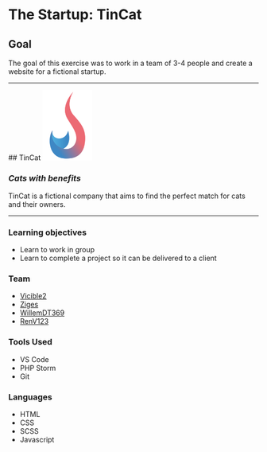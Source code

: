 # The Startup: TinCat

## Goal

The goal of this exercise was to work in a team of 3-4 people and create a website for a fictional startup.

<hr>
## TinCat
<img src="./assets/tincat.svg" alt="drawing" width="100">

<h3><em>Cats with benefits</em></h3>

TinCat is a fictional company that aims to find the perfect match for cats and their owners. 


<hr>

### Learning objectives
 - Learn to work in group
 - Learn to complete a project so it can be delivered to a client

### Team

- [Vicible2](https://github.com/Vicible2)
- [Ziges](https://github.com/Ziges)
- [WillemDT369](https://github.com/WillemDT369)
- [RenV123](https://github.com/RenV123)



### Tools Used

-  VS Code
-  PHP Storm
-  Git

### Languages

- HTML
- CSS
- SCSS
- Javascript
